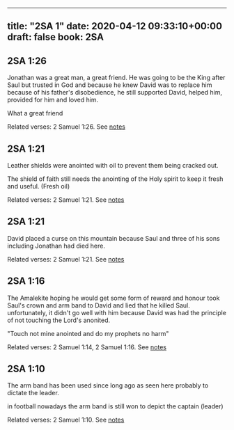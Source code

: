 
---
title: "2SA 1"
date: 2020-04-12 09:33:10+00:00
draft: false
book: 2SA
---

## 2SA 1:26

Jonathan was a great man, a great friend. He was going to be the King after Saul but trusted in God and because he knew David was to replace him because of his father's disobedience, he still supported David, helped him, provided for him and loved him.

What a great friend

Related verses: 2 Samuel 1:26. See [notes](https://my.bible.com/notes/3406009645734289409)


## 2SA 1:21

Leather shields were anointed with oil to prevent them being cracked out.

The shield of faith still needs the anointing of the Holy spirit to keep it fresh and useful. (Fresh oil)

Related verses: 2 Samuel 1:21. See [notes](https://my.bible.com/notes/3406008160933897202)


## 2SA 1:21

David placed a curse on this mountain because Saul and three of his sons including Jonathan had died here.

Related verses: 2 Samuel 1:21. See [notes](https://my.bible.com/notes/3406006811768906732)


## 2SA 1:16

The Amalekite hoping he would get some form of reward and honour took Saul's crown and arm band to David and lied that he killed Saul. unfortunately, it didn't go well with him because David was had the principle of not touching the Lord's anonited.


"Touch not mine anointed and do my prophets no harm"

Related verses: 2 Samuel 1:14, 2 Samuel 1:16. See [notes](https://my.bible.com/notes/3406005792620143586)


## 2SA 1:10

The arm band has been used since long ago as seen here probably to dictate the leader.

in football nowadays the arm band is still won to depict the captain (leader)

Related verses: 2 Samuel 1:10. See [notes](https://my.bible.com/notes/3406004266421969877)

